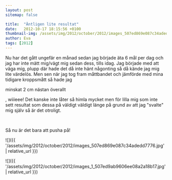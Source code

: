 ```yaml
---
layout: post
sitemap: false

title:  "Äntligen lite resultat"
date:   2012-10-17 18:15:56 +0100
thumbnail-img: /assets/img/2012/october/2012/images_507ed869e087c34adedd7776.jpg
author: Eva
tags: [2012]
---
```


Nu har det gått ungefär en månad sedan jag började äta 6 mål per dag och jag har inte mätt mig/vägt mig sedan dess, tills idag. Jag började med att väga mig, plupp där hade det då inte hänt någonting så då kände jag mig lite värdelös. Men sen när jag tog fram måttbandet och jämförde med mina tidigare kroppsmått så hade jag 

minskat 2 cm nästan överallt

, wiiieee! Det kanske inte låter så himla mycket men för lilla mig som inte sett resultat som dessa på väldigt väldigt länge på grund av att jag "svalte" mig själv så är det otroligt. 




 




Så nu är det bara att pusha på!

![]({{ '/assets/img/2012/october/2012/images_507ed869e087c34adedd7776.jpg'  | relative_url }})

![]({{ '/assets/img/2012/october/2012/images_1_507ed9ab9606ee08a2a18b17.jpg'  | relative_url }})

